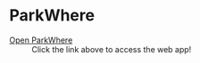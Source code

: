 # ParkWhere
<dl>
  <dt><a href="https://parkwhere.netlify.app">Open ParkWhere</a></dt>
  <dd>Click the link above to access the web app! </dd>
</dl>

